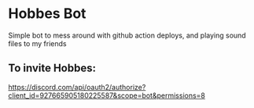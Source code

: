 # Hobbes Bot

Simple bot to mess around with github action deploys, and playing sound files to my friends

## To invite Hobbes:

https://discord.com/api/oauth2/authorize?client_id=927665905180225587&scope=bot&permissions=8
